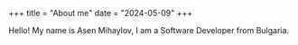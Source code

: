 +++
title = "About me"
date = "2024-05-09"
+++

Hello! My name is Asen Mihaylov, I am a Software Developer from Bulgaria.
